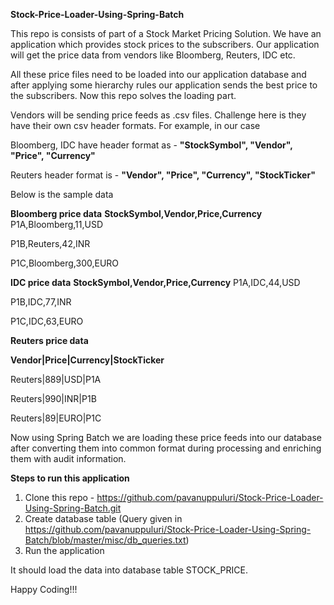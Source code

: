 **Stock-Price-Loader-Using-Spring-Batch**

This repo is consists of part of a Stock Market Pricing Solution.
We have an application which provides stock prices to the subscribers.
Our application will get the price data from vendors like Bloomberg, Reuters, IDC etc.

All these price files need to be loaded into our application database and after applying some hierarchy rules our application sends the best price to the subscribers.
Now this repo solves the loading part.

Vendors will be sending price feeds as .csv files. Challenge here is they have their own csv header formats.
For example, in our case 

Bloomberg, IDC have header format as - 
**"StockSymbol", "Vendor", "Price", "Currency"**

Reuters header format is - 
**"Vendor", "Price", "Currency", "StockTicker"**

Below is the sample data

**Bloomberg price data**
**StockSymbol,Vendor,Price,Currency**
P1A,Bloomberg,11,USD

P1B,Reuters,42,INR

P1C,Bloomberg,300,EURO

**IDC price data**
**StockSymbol,Vendor,Price,Currency**
P1A,IDC,44,USD

P1B,IDC,77,INR

P1C,IDC,63,EURO


**Reuters price data**

**Vendor|Price|Currency|StockTicker**

Reuters|889|USD|P1A

Reuters|990|INR|P1B

Reuters|89|EURO|P1C


Now using Spring Batch we are loading these price feeds into our database after converting them 
into common format during processing and enriching them with audit information.


**Steps to run this application**
1. Clone this repo - https://github.com/pavanuppuluri/Stock-Price-Loader-Using-Spring-Batch.git
2. Create database table (Query given in https://github.com/pavanuppuluri/Stock-Price-Loader-Using-Spring-Batch/blob/master/misc/db_queries.txt)
3. Run the application

It should load the data into database table STOCK_PRICE.

Happy Coding!!!


